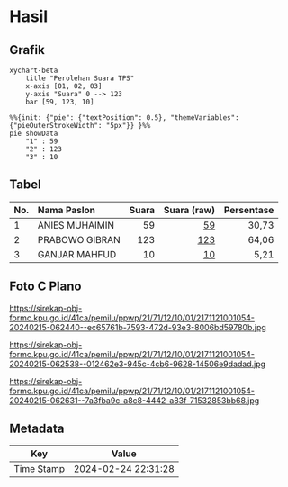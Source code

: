 # Hasil

## Grafik

```mermaid
xychart-beta
    title "Perolehan Suara TPS"
    x-axis [01, 02, 03]
    y-axis "Suara" 0 --> 123
    bar [59, 123, 10]
```

```mermaid
%%{init: {"pie": {"textPosition": 0.5}, "themeVariables": {"pieOuterStrokeWidth": "5px"}} }%%
pie showData
    "1" : 59
    "2" : 123
    "3" : 10
```

## Tabel

| No. | Nama Paslon    | Suara | Suara (raw) | Persentase |
|:--- |:-------------- | -----:| -----------:| ----------:|
| 1   | ANIES MUHAIMIN | 59    | [59][p-1]   | 30,73      |
| 2   | PRABOWO GIBRAN | 123   | [123][p-2]  | 64,06      |
| 3   | GANJAR MAHFUD  | 10    | [10][p-3]   | 5,21       |


[p-1]: https://github.com/gigit-pemilu/pemilu-2024-21-kepulauan-riau/blob/main/pilpres/hitung-suara/sub/21-kepulauan-riau/sub/71-kota-batam/sub/12-batu-aji/sub/1001-tanjung-uncang/sub/054-tps/sub/paslon-1.txt
[p-2]: https://github.com/gigit-pemilu/pemilu-2024-21-kepulauan-riau/blob/main/pilpres/hitung-suara/sub/21-kepulauan-riau/sub/71-kota-batam/sub/12-batu-aji/sub/1001-tanjung-uncang/sub/054-tps/sub/paslon-2.txt
[p-3]: https://github.com/gigit-pemilu/pemilu-2024-21-kepulauan-riau/blob/main/pilpres/hitung-suara/sub/21-kepulauan-riau/sub/71-kota-batam/sub/12-batu-aji/sub/1001-tanjung-uncang/sub/054-tps/sub/paslon-3.txt

## Foto C Plano

https://sirekap-obj-formc.kpu.go.id/41ca/pemilu/ppwp/21/71/12/10/01/2171121001054-20240215-062440--ec65761b-7593-472d-93e3-8006bd59780b.jpg

https://sirekap-obj-formc.kpu.go.id/41ca/pemilu/ppwp/21/71/12/10/01/2171121001054-20240215-062538--012462e3-945c-4cb6-9628-14506e9dadad.jpg

https://sirekap-obj-formc.kpu.go.id/41ca/pemilu/ppwp/21/71/12/10/01/2171121001054-20240215-062631--7a3fba9c-a8c8-4442-a83f-71532853bb68.jpg


## Metadata

| Key        | Value               |
| ---------- | ------------------- |
| Time Stamp | 2024-02-24 22:31:28 |



